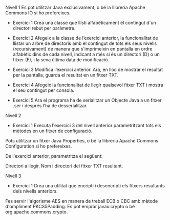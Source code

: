 Nivell 1
Es pot utilitzar Java exclusivament, o bé la llibreria Apache Commons IO si ho prefereixes.

- Exercici 1
Crea una classe que llisti alfabèticament el contingut d'un directori rebut per paràmetre.

- Exercici 2
Afegeix a la classe de l’exercici anterior, la funcionalitat de llistar un arbre de directoris amb el contingut de tots els seus nivells (recursivament) de manera que s'imprimeixin en pantalla en ordre alfabètic dins de cada nivell, indicant a més si és un directori (D) o un fitxer (F), i la seva última data de modificació.

- Exercici 3
Modifica l’exercici anterior. Ara, en lloc de mostrar el resultat per la pantalla, guarda el resultat en un fitxer TXT.

- Exercici 4
Afegeix la funcionalitat de llegir qualsevol fitxer TXT i mostra el seu contingut per consola.

- Exercici 5
Ara el programa ha de serialitzar un Objecte Java a un fitxer .ser i després l’ha de desserialitzar.


Nivell 2


- Exercici 1
Executa l'exercici 3 del nivell anterior parametritzant tots els mètodes en un fitxer de configuració.

Pots utilitzar un fitxer Java Properties, o bé la llibreria Apache Commons Configuration si ho prefereixes.

De l'exercici anterior, parametritza el següent:

Directori a llegir.
Nom i directori del fitxer TXT resultant.

Nivell 3
- Exercici 1
Crea una utilitat que encripti i desencripti els fitxers resultants dels nivells anteriors.

Fes servir l'algorisme AES en manera de treball ECB o CBC amb mètode d'ompliment PKCS5Padding. Es pot emprar javax.crypto o bé org.apache.commons.crypto.
